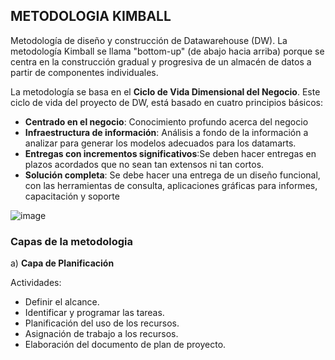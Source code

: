 ## METODOLOGIA KIMBALL

Metodología de diseño y construcción de Datawarehouse (DW). La metodología Kimball se llama "bottom-up" (de abajo hacia arriba) porque se centra en la construcción gradual y progresiva de un almacén de datos a partir de componentes individuales.

La metodología se basa en el **Ciclo de Vida Dimensional del Negocio**.
Este ciclo de vida del proyecto de DW, está basado en cuatro principios básicos:
- **Centrado en el negocio**: Conocimiento profundo acerca del negocio
- **Infraestructura de información**: Análisis a fondo de la información a analizar para generar los modelos adecuados para los datamarts.
- **Entregas con incrementos significativos**:Se deben hacer entregas en plazos acordados que no sean tan extensos ni tan cortos.
- **Solución completa**: Se debe hacer una entrega de un diseño funcional, con las 
herramientas de consulta, aplicaciones gráficas para informes, capacitación y soporte

![image](https://github.com/cprieto76/PI_DA/assets/115907710/2d32aef4-5b47-40d9-8224-492bfc81a0d8)

### Capas de la metodologia

a) **Capa de Planificación**

Actividades:

- Definir el alcance.
- Identificar y programar las tareas.
- Planificación del uso de los recursos.
- Asignación de trabajo a los recursos.
- Elaboración del documento de plan de proyecto.


